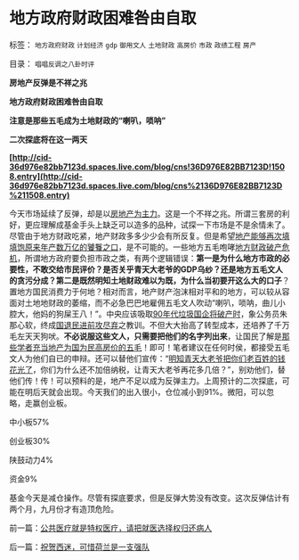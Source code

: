 # 地方政府财政困难咎由自取

标签： `地方政府财政` `计划经济` `gdp` `御用文人` `土地财政` `高房价` `市政` `政绩工程` `房产` 

目录： `唱唱反调之八卦时评`

**房地产反弹是不祥之兆**

**地方政府财政困难咎由自取**

**注意是那些五毛成为土地财政的“喇叭，唢呐”**

**二次探底将在这一两天**

**[http://cid-36d976e82bb7123d.spaces.live.com/blog/cns!36D976E82BB7123D!1508.entry](http://cid-36d976e82bb7123d.spaces.live.com/blog/cns%2136D976E82BB7123D%211508.entry)**

今天市场延续了反弹，却是以[房地产为主力](../../../2008/3/20/房地产金融股高出国际平均估值水平几十倍.md)。这是一个不祥之兆。所谓三套房的利好，更应理解成基金手头上缺乏可以造多的品种，试探一下市场是不是余情未了。尽管由于地方财政吃紧，地产财政多多少少会有所反复。但是希望[地产能够再次填填饱原来年产数万亿的饕餮之口](../../../2008/1/11/新股发行的改革最大可能是换汤不换药.md)，是不可能的。一些地方五毛咆哮[地方财政破产危机](../../../2007/11/15/国民福利不是吃饭财政余额施舍.md)，所谓地方政府要负担市政之类，有两个逻辑错误：**第一是为什么地方市政的必要性，不敢交给市民评价？是否关乎青天大老爷的GDP乌纱？还是地方五毛文人的贪污分成？第二是既然明知土地财政难以为既，为什么当初要开这么大的口子**？置地方国民消费力于何地？相对而言，地产财产泡沫相对平和的地方，可以较从容面对土地地财政的萎缩，而不必急巴巴地雇佣五毛文人吹动“喇叭，唢呐，曲儿小腔大，他妈的狗屎王八！”。中央应该吸取[90年代垃圾国企将破产时](../../../2010/2/12/国企产权改革的两个步骤.md)，象公务员朱那心软，终成[国退民进前攻尽弃](../../../2009/12/17/崇祯皇帝获报“国进民退”.md)之教训。不但大大抬高了转型成本，还培养了千万毛左天天狗吠。**不必说服这些文人，只需要把他们的名字列出来**，让国民了解是[那些学者充当地产为国为民高房价的五毛](../../../2009/10/21/人，鬼.md)！即可！笔者建议在任何时侯，都接受五毛文人为他们自已的申辩。还可以替他们宣传：“[明知青天大老爷把你们老百姓的钱花光了](http://blog.sina.com.cn/s/blog_5563a64d0100gfpk.html)，你们为什么还不加倍纳税，让青天大老爷再花多几倍？”，别劝他们，替他们传！传！可以预料的是，地产不足以成为反弹主力。上周预计的二次探底，可能在明后天就会出现。今天我们的出入很小，仓位减小到91%。微阳，可以忽略，走赢创业板。

中小板57%

创业板30%

陕鼓动力4%

资金9%

基金今天是减仓操作。尽管有探底要求，但是反弹大势没有改变。这次反弹估计有两个月，九月份才有造顶危险。

前一篇：[公共医疗就是特权医疗，请把就医选择权归还病人](../../../2010/7/12/公共医疗就是特权医疗，请把就医选择权归还病人.md)

后一篇：[祝贺西迷，可惜荷兰是一支强队](../../../2010/7/12/祝贺西迷，可惜荷兰是一支强队.md)